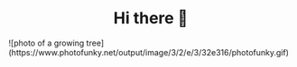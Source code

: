 <h1 align="center">Hi there 👋</h1>
![photo of a growing tree](https://www.photofunky.net/output/image/3/2/e/3/32e316/photofunky.gif)


